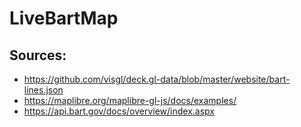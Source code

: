 # LiveBartMap

## Sources:
- https://github.com/visgl/deck.gl-data/blob/master/website/bart-lines.json
- https://maplibre.org/maplibre-gl-js/docs/examples/
- https://api.bart.gov/docs/overview/index.aspx